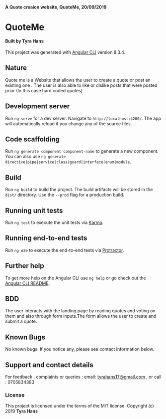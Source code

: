 #### A Quote creaion website, QuoteMe, 20/09/2019
# QuoteMe
#### Built by **Tyra Hans**
This project was generated with [Angular CLI](https://github.com/angular/angular-cli) version 8.3.4.
## Nature
Quote me is a Website that allows the user to create a quote or post an existing one . The user is also able to like or dislike posts that were posted prior (In this case hard coded quotes).

## Development server

Run `ng serve` for a dev server. Navigate to `http://localhost:4200/`. The app will automatically reload if you change any of the source files.

## Code scaffolding

Run `ng generate component component-name` to generate a new component. You can also use `ng generate directive|pipe|service|class|guard|interface|enum|module`.

## Build

Run `ng build` to build the project. The build artifacts will be stored in the `dist/` directory. Use the `--prod` flag for a production build.

## Running unit tests

Run `ng test` to execute the unit tests via [Karma](https://karma-runner.github.io).

## Running end-to-end tests

Run `ng e2e` to execute the end-to-end tests via [Protractor](http://www.protractortest.org/).

## Further help

To get more help on the Angular CLI use `ng help` or go check out the [Angular CLI README](https://github.com/angular/angular-cli/blob/master/README.md).

## BDD
The user interacts with the landing page by reading quotes and voting on them and also through form inputs.The form allows the user to create and submit a quote.

## Known Bugs
No known bugs. If you notice any, please see contact information below.
## Support and contact details
For feedback , complaints or queries :
 email: tyrahans17@gmail.com , or call : 0705834383
### License
This project is licensed under the terms of the MIT license.
Copyright (c) 2019 **Tyra Hans**
